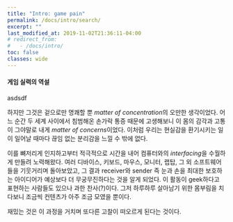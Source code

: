 ```yaml
---
title: "Intro: game pain"
permalink: /docs/intro/search/
excerpt: ""
last_modified_at: 2019-11-02T21:36:11-04:00
# redirect_from:
#   - /docs/intro/
toc: false
classes: wide
---
```


#### 게임 실력의 역설
asdsdf

하지만 그것은 겉으로만 명쾌할 뿐 *matter of concentration*의 오만한 생각이었다. 어느 순간 두 세계 사이에서 침범해온 손가락 통증 때문에 고생해보니 이 몸의 감각과 고통이 그야말로 내게 *matter of concerns*이었다. 이처럼 우리는 현실감을 환기시키는 일이 일어날 때마다 끊임 없는 분리감을 느낄 수 밖에 없다.

이를 뼈저리게 인지하고부터 적극적으로 시간을 내어 컴퓨터와의 *interfacing*을 수월하게 만들려 노력해왔다. 여러 디바이스, 키보드,  마우스, 모니터, 랩탑, 그 외 소프트웨어들을 기웃거리며 돌아보았고, 그 결과 receiver와 sender 즉 눈과 손을 최대한 보호하는 아이디어가 예상보다 더 무궁무진하다는 것을 알게 되었다. 이 활동이 geek하다고 표현하는 사람들도 있으나 과한 찬사(?)이다. 그저 하루하루 살아남기 위한 몸부림을 치다보니 조금씩 컨텐츠가 아주 조금 모였을 뿐이다.

재밌는 것은 이 과정을 거치며 또다른 고찰이 떠오르게 된다는 것이다. 
